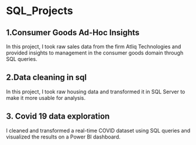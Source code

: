 # SQL_Projects

##  1.Consumer Goods Ad-Hoc Insights
In this project, I took raw sales data from the firm Atliq Technologies and provided insights to management in the consumer goods domain through SQL queries.

## 2.Data cleaning in sql
In this project, I took raw housing data and transformed it in SQL Server to make it more usable for analysis.

## 3. Covid 19 data exploration
I cleaned and transformed a real-time COVID dataset using SQL queries and visualized the results on a Power BI dashboard.

